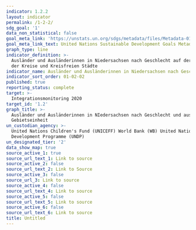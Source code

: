 ```yaml
---
indicator: 1.2.2
layout: indicator
permalink: /1-2-2/
sdg_goal: '1'
data_non_statistical: false
goal_meta_link: 'https://unstats.un.org/sdgs/metadata/files/Metadata-01-02-01.pdf '
goal_meta_link_text: United Nations Sustainable Development Goals Metadata (PDF 894 KB)
graph_type: line
indicator_definition: >-
  Ausländer und Ausländerinnen in Niedersachsen nach Geschlecht auf der Ebene
  der Kreise und Kreisfreien Städte
indicator_name: Ausländer und Ausländerinnen in Niedersachsen nach Geschlecht
indicator_sort_order: 01-02-02
published: true
reporting_status: complete
target: >-
  Integrationsmonitoring 2020
target_id: '1.2'
graph_title: >-
  Ausländer und Ausländerinnen in NIedersachsen nach Geschlecht und ausgewhälter
  Gebietseinheit
un_custodian_agency: >-
  United Nations Children's Fund (UNICEFF) World Bank (WB) United Nations
  Development Programme (UNDP)
un_designated_tier: '2'
data_show_map: true
source_active_1: true
source_url_text_1: Link to source
source_active_2: false
source_url_text_2: Link to Source
source_active_3: false
source_url_3: Link to source
source_active_4: false
source_url_text_4: Link to source
source_active_5: false
source_url_text_5: Link to source
source_active_6: false
source_url_text_6: Link to source
title: Untitled
---
```

